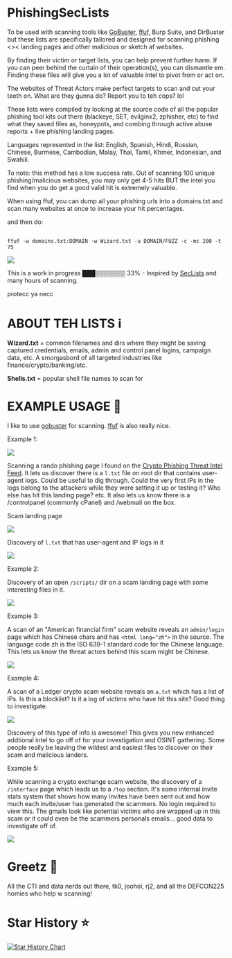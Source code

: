 # PhishingSecLists
To be used with scanning tools like [GoBuster](https://github.com/OJ/gobuster), [ffuf](https://github.com/ffuf/ffuf), Burp Suite, and DirBuster but these lists are specifically tailored and designed for scanning phishing <>< landing pages and other malicious or sketch af websites.

By finding their victim or target lists, you can help prevent further harm. If you can peer behind the curtain of their operation(s), you can dismantle em. Finding these files will give you a lot of valuable intel to pivot from or act on.

The websites of Threat Actors make perfect targets to scan and cut your teeth on. What are they gunna do? Report you to teh cops? lol

These lists were compiled by looking at the source code of all the popular phishing tool kits out there (blackeye, SET, evilginx2, zphisher, etc) to find what they saved files as, honeypots, and combing through active abuse reports + live phishing landing pages.

Languages represented in the list: English, Spanish, Hindi, Russian, Chinese, Burmese, Cambodian, Malay, Thai, Tamil, Khmer, Indonesian, and Swahili.

To note: this method has a low success rate. Out of scanning 100 unique phishing/malicious websites, you may only get 4-5 hits BUT the intel you find when you do get a good valid hit is extremely valuable. 

When using ffuf, you can dump all your phishing urls into a domains.txt and scan many websites at once to increase your hit percentages.

and then do:
##
    ffuf -w domains.txt:DOMAIN -w Wizard.txt -u DOMAIN/FUZZ -c -mc 200 -t 75

![](https://media4.giphy.com/media/v1.Y2lkPTc5MGI3NjExNWE0cm53ODhqbHFzdXU3bHlrNDdnYTJrOTlkeGxpdHJ0M3U0NGR0aSZlcD12MV9pbnRlcm5hbF9naWZfYnlfaWQmY3Q9Zw/Z3VgQu8hkVeB1bakS9/giphy.gif)

This is a work in progress ███▒▒▒▒▒▒▒ 33% - Inspired by [SecLists](https://github.com/danielmiessler/SecLists) and many hours of scanning.

protecc ya necc


# ABOUT TEH LISTS ℹ️

**Wizard.txt** = common filenames and dirs where they might be saving captured credentials, emails, admin and control panel logins, campaign data, etc. A smorgasbord of all targeted industries like finance/crypto/banking/etc.

**Shells.txt** = popular shell file names to scan for


# EXAMPLE USAGE 👀

I like to use [gobuster](https://github.com/OJ/gobuster) for scanning. [ffuf](https://github.com/ffuf/ffuf) is also really nice.

Example 1:

![](https://i.imgur.com/BIYi1dr.png)

Scanning a rando phishing page I found on the [Crypto Phishing Threat Intel Feed](https://github.com/spmedia/Crypto-Scam-and-Crypto-Phishing-Threat-Intel-Feed). It lets us discover there is a `l.txt` file on root dir that contains user-agent logs. Could be useful to dig through. Could the very first IPs in the logs belong to the attackers while they were setting it up or testing it? Who else has hit this landing page? etc. It also lets us know there is a /controlpanel (commonly cPanel) and /webmail on the box.

Scam landing page

![](https://i.imgur.com/g5iDlMS.png)

Discovery of `l.txt` that has user-agent and IP logs in it

![](https://i.imgur.com/LLzJAOo.png)

Example 2:

Discovery of an open `/scripts/` dir on a scam landing page with some interesting files in it.

![](https://i.imgur.com/FDZ7fXI.png)

Example 3:

A scan of an "American financial firm" scam website reveals an `admin/login` page which has Chinese chars and has `<html lang="zh">` in the source. The language code zh is the ISO 639-1 standard code for the Chinese language. This lets us know the threat actors behind this scam might be Chinese.

![](https://i.imgur.com/Z2XmRbm.png)

Example 4:

A scan of a Ledger crypto scam website reveals an `a.txt` which has a list of IPs. Is this a blocklist? Is it a log of victims who have hit this site? Good thing to investigate.

![](https://i.imgur.com/tIEomaU.png)

Discovery of this type of info is awesome! This gives you new enhanced addtional intel to go off of for your investigation and OSINT gathering. Some people really be leaving the wildest and easiest files to discover on their scam and malicious landers.

Example 5:

While scanning a crypto exchange scam website, the discovery of a `/interface` page which leads us to a `/top` section. It's some internal invite stats system that shows how many invites have been sent out and how much each invite/user has generated the scammers. No login required to view this. The gmails look like potential victims who are wrapped up in this scam or it could even be the scammers personals emails... good data to investigate off of.

![](https://i.imgur.com/maI0O5B.png)


# Greetz 🙏


All the CTI and data nerds out there, tk0, joohoi, rj2, and all the DEFCON225 homies who help w scanning!


# Star History ⭐

<a href="https://star-history.com/#spmedia/PhishingSecLists&Date">
 <picture>
   <source media="(prefers-color-scheme: dark)" srcset="https://api.star-history.com/svg?repos=spmedia/PhishingSecLists&type=Date&theme=dark" />
   <source media="(prefers-color-scheme: light)" srcset="https://api.star-history.com/svg?repos=spmedia/PhishingSecLists&type=Date" />
   <img alt="Star History Chart" src="https://api.star-history.com/svg?repos=spmedia/PhishingSecLists&type=Date" />
 </picture>
</a>
